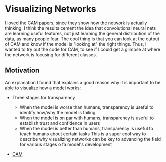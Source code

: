 # Visualizing Networks
I loved the CAM papers, since they show how the network is actually thinking. I think the results cement the idea that convolutional neural nets are learning useful features, not just learning the general distribution of the data, as many people fear. The cool thing is that you can look at the output of CAM and know if the model is "looking at" the right things. Thus, I wanted to try out the code for CAM, to see if I could get a glimpse at where the network is focusing for different classes.

## Motivation
An explanation I found that explains a good reason why it is important to be able to visualize how a model works:
- Three stages for transparency
    - When the model is worse than humans, transparency is useful to identify how/why the model is failing
    - When the model is on par with humans, transparency is useful to establish trust and confidence in users
    - When the model is better than humans, transparency is useful to teach humans about certain tasks
This is a super cool way to describe why visualizing networks can be key to advancing the field for various stages o fa model's development


- [CAM](./cam/README.md)